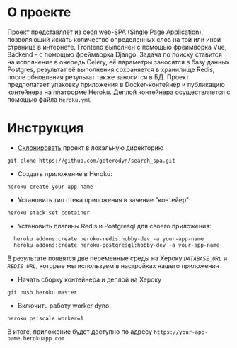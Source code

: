 # О проекте
Проект представляет из себя web-SPA (Single Page Application), позволяющий искать количество определенных слов на той или иной странице в интернете. Frontend выполнен с помощью фреймворка Vue, Backend - с помощью фреймворка Django. Задача по поиску ставится на исполнение в очередь Celery, её параметры заносятся в базу данных Postgres, результат её выполнения сохраняется в хранилище Redis, после обновления результат также заносится в БД.
Проект предполагает упаковку приложения в Docker-контейнер и публикацию контейнера на платформе Heroku. Деплой контейнера осуществляется с помощью файла `heroku.yml`
# Инструкция
  - [Склонировать](https://github.com/geterodyn/search_spa.git) проект в локальную директорию
  ```
  git clone https://github.com/geterodyn/search_spa.git
  ```
  - Создать приложение в Heroku:
  ```
  heroku create your-app-name
  ```
  - Установить тип стека приложения в зачение "контейер":
  ```
  heroku stack:set container
  ```
  - Установить плагины Redis и Postgresql для своего приложения:
  ```
    heroku addons:create heroku-redis:hobby-dev -a your-app-name
    heroku addons:create heroku-postgresql:hobby-dev -a your-app-name
  ```
  В результате появятся две переменные среды на Хероку _`DATABASE_URL`_ и _`REDIS_URL`_, которые мы используем в настройках нашего приложения
  - Начать сборку контейнера и деплой на Хероку
  ```
  git push heroku master
  ```
  - Включить работу worker dyno:
  ```
  heroku ps:scale worker=1
  ```
  
В итоге, приложение будет доступно по адресу `https://your-app-name.herokuapp.com`
